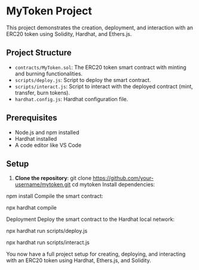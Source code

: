 # MyToken Project

This project demonstrates the creation, deployment, and interaction with an ERC20 token using Solidity, Hardhat, and Ethers.js.

## Project Structure

- `contracts/MyToken.sol`: The ERC20 token smart contract with minting and burning functionalities.
- `scripts/deploy.js`: Script to deploy the smart contract.
- `scripts/interact.js`: Script to interact with the deployed contract (mint, transfer, burn tokens).
- `hardhat.config.js`: Hardhat configuration file.

## Prerequisites

- Node.js and npm installed
- Hardhat installed
- A code editor like VS Code

## Setup

1. **Clone the repository**:
   git clone https://github.com/your-username/mytoken.git
   cd mytoken
   Install dependencies:


npm install
Compile the smart contract:

npx hardhat compile

Deployment
Deploy the smart contract to the Hardhat local network:

npx hardhat run scripts/deploy.js

npx hardhat run scripts/interact.js

You now have a full project setup for creating, deploying, and interacting with an ERC20 token using Hardhat, Ethers.js, and Solidity.
